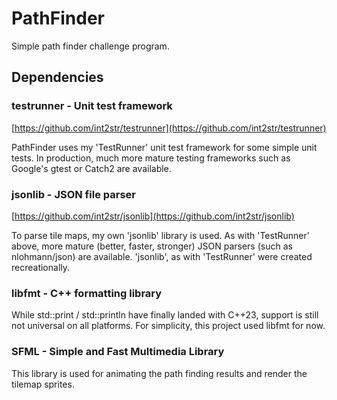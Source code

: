# PathFinder

Simple path finder challenge program.

## Dependencies

### testrunner - Unit test framework

[https://github.com/int2str/testrunner](https://github.com/int2str/testrunner)

PathFinder uses my 'TestRunner' unit test framework for some simple unit tests.
In production, much more mature testing frameworks such as Google's gtest or
Catch2 are available.

### jsonlib - JSON file parser

[https://github.com/int2str/jsonlib](https://github.com/int2str/jsonlib)

To parse tile maps, my own 'jsonlib' library is used. As with 'TestRunner' above,
more mature (better, faster, stronger) JSON parsers (such as nlohmann/json) are
available. 'jsonlib', as with 'TestRunner' were created recreationally.

### libfmt - C++ formatting library

While std::print / std::println have finally landed with C++23, support is
still not universal on all platforms. For simplicity, this project used
libfmt for now.

### SFML - Simple and Fast Multimedia Library

This library is used for animating the path finding results and render the
tilemap sprites.
